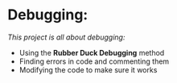 # Debugging:
<i>This project is all about debugging:</i>
<ul>
<li>Using the <strong>Rubber Duck Debugging</strong> method</li>
<li>Finding errors in code and commenting them</li>
<li>Modifying the code to make sure it works</li>
</ul>
